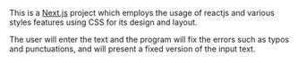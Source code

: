 This is a [Next.js](https://nextjs.org/) project which employs the usage of reactjs and various styles features using CSS for its design and layout.

The user will enter the text and the program will fix the errors such as typos and punctuations, and will present a fixed version of the input text.
